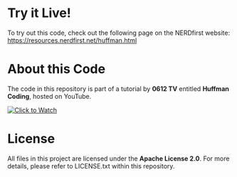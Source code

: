 # Try it Live!

To try out this code, check out the following page on the NERDfirst website: https://resources.nerdfirst.net/huffman.html


# About this Code

The code in this repository is part of a tutorial by **0612 TV** entitled **Huffman Coding**, hosted on YouTube.

[![Click to Watch](https://img.youtube.com/vi/fPthQE7Li8M/0.jpg)](https://www.youtube.com/watch?v=fPthQE7Li8M "Click to Watch")


# License

All files in this project are licensed under the **Apache License 2.0**. For more details, please refer to LICENSE.txt within this repository.